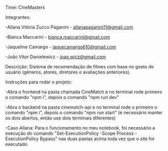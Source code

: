 Time: CineMasters

Integrantes:

-Allana Vitória Zucco Paganini - allanapaganini11@gmail.com

-Bianca Maccarini - bianca.maccarini@gmail.com

-Jaqueline Camargo - jaquecamargo610@gmail.com

-João Vitor Danielewicz - joao.wicz@gmail.com


Descrição: Sistema de recomendação de filmes com base no gosto do usuário (gêneros, atores, diretores e avaliações anteriores).


Instruções para rodar o projeto:

-Abra o frontend na pasta chamada CineMatch e no terminal rode primeiro o comando "npm i", depois o comando "npm run dev"

-Abra o backend na pasta cinematch-api e no terminal rode o primeiro o comando "npm i", depois o comando "npm run start" (é necessário manter os dois abertos, então use dois terminais diferentes)

-Caso Allana: Para o funcionamento no meu notebook, foi necessário a execução do comando "Set-ExecutionPolicy -Scope Process -ExecutionPolicy Bypass" nas duas pastas acima toda vez que o site for executado
